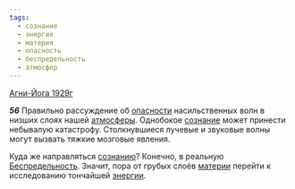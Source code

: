 ```yaml
---
tags:
  - сознание
  - энергия
  - материя
  - опасность
  - беспредельность
  - атмосфер
---
```


[Агни-Йога 1929г](https://127.0.0.1:4002/agni/1929)

___56___
Правильно рассуждение об [опасности](../../../tags/#опасность) насильственных волн в низших слоях нашей [атмосферы](../../../tags/#атмосфер). Однобокое [сознание](../../../tags/#сознание) может принести небывалую катастрофу. Столкнувшиеся лучевые и звуковые волны могут вызвать тяжкие мозговые явления.   

Куда же направляться [сознанию](../../../tags/#сознание)? Конечно, в реальную [Беспредельность](../../../tags/#беспредельность). Значит, пора от грубых слоёв [материи](../../../tags/#материя) перейти к исследованию тончайшей [энергии](../../../tags/#энергия).